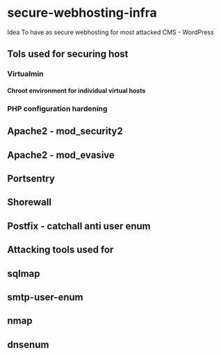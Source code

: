 # secure-webhosting-infra

Idea
To have as secure webhosting for most attacked CMS - WordPress

## Tols used for securing host

### Virtualmin

#### Chroot environment for individual virtual hosts

### PHP configuration hardening

## Apache2 - mod_security2
## Apache2 - mod_evasive
## Portsentry
## Shorewall
## Postfix - catchall anti user enum


## Attacking tools used for 

## sqlmap
## smtp-user-enum
## nmap
## dnsenum
